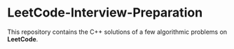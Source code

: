 # LeetCode-Interview-Preparation

This repository contains the C++ solutions of a few algorithmic problems on **LeetCode**.
